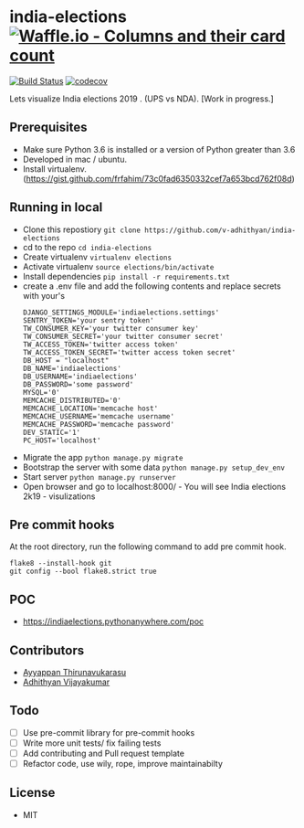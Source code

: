 # india-elections [![Waffle.io - Columns and their card count](https://badge.waffle.io/v-adhithyan/india-elections.svg?columns=all)](https://waffle.io/v-adhithyan/india-elections)
[![Build Status](https://travis-ci.com/v-adhithyan/india-elections.svg?branch=master)](https://travis-ci.com/v-adhithyan/india-elections)
[![codecov](https://codecov.io/gh/v-adhithyan/india-elections/branch/master/graph/badge.svg)](https://codecov.io/gh/v-adhithyan/india-elections)

  Lets visualize India elections 2019 . (UPS vs NDA). [Work in progress.]
## Prerequisites
  - Make sure Python 3.6 is installed or a version of Python greater than 3.6
  - Developed in mac / ubuntu.
  - Install virtualenv.  (https://gist.github.com/frfahim/73c0fad6350332cef7a653bcd762f08d)

## Running in local
  - Clone this repostiory ```git clone https://github.com/v-adhithyan/india-elections```
  - cd to the repo ```cd india-elections```
  - Create virtualenv ```virtualenv elections```
  - Activate virtualenv ```source elections/bin/activate```
  - Install dependencies ```pip install -r requirements.txt```
  - create a .env file and add the following contents and replace secrets with your's
    ```
    DJANGO_SETTINGS_MODULE='indiaelections.settings'
    SENTRY_TOKEN='your sentry token'
    TW_CONSUMER_KEY='your twitter consumer key'
    TW_CONSUMER_SECRET='your twitter consumer secret'
    TW_ACCESS_TOKEN='twitter access token'
    TW_ACCESS_TOKEN_SECRET='twitter access token secret'
    DB_HOST = "localhost"
    DB_NAME='indiaelections'
    DB_USERNAME='indiaelections'
    DB_PASSWORD='some password'
    MYSQL='0'
    MEMCACHE_DISTRIBUTED='0'
    MEMCACHE_LOCATION='memcache host'
    MEMCACHE_USERNAME='memcache username'
    MEMCACHE_PASSWORD='memcache password'
    DEV_STATIC='1'
    PC_HOST='localhost'
    ```
  - Migrate the app ```python manage.py migrate```
  - Bootstrap the server with some data ```python manage.py setup_dev_env```
  - Start server ```python manage.py runserver```
  - Open browser and go to localhost:8000/ - You will see India elections 2k19 - visulizations

## Pre commit hooks

  At the root directory, run the following command to add pre commit hook.
  ```
  flake8 --install-hook git
  git config --bool flake8.strict true
  ```
## POC
  - <https://indiaelections.pythonanywhere.com/poc>

## Contributors
  - [Ayyappan Thirunavukarasu](https://github.com/ayps)
  - [Adhithyan Vijayakumar](https://github.com/v-adhithyan)


## Todo

- [ ] Use pre-commit library for pre-commit hooks
- [ ] Write more unit tests/ fix failing tests
- [ ] Add contributing and Pull request template
- [ ] Refactor code, use wily, rope, improve maintainabilty

## License
 - MIT
